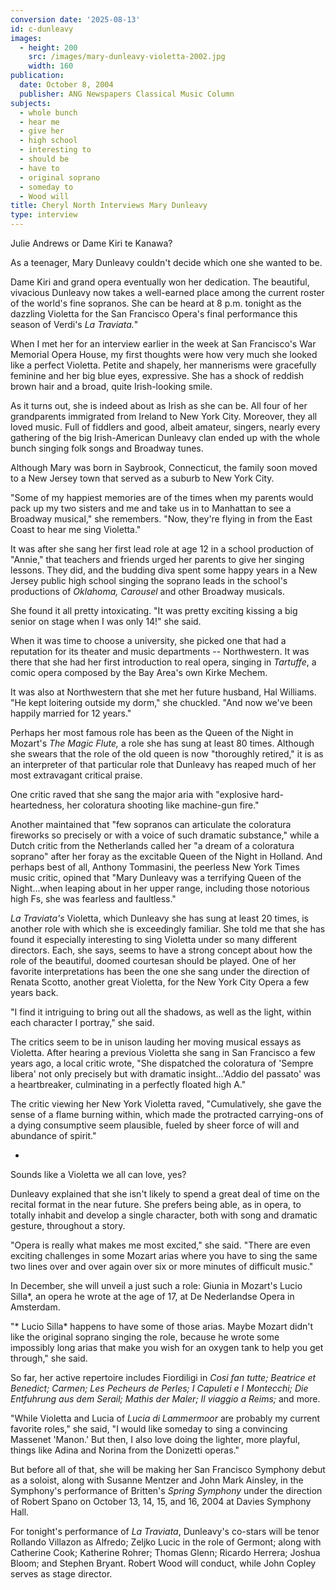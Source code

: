 ```yaml
---
conversion date: '2025-08-13'
id: c-dunleavy
images:
  - height: 200
    src: /images/mary-dunleavy-violetta-2002.jpg
    width: 160
publication:
  date: October 8, 2004
  publisher: ANG Newspapers Classical Music Column
subjects:
  - whole bunch
  - hear me
  - give her
  - high school
  - interesting to
  - should be
  - have to
  - original soprano
  - someday to
  - Wood will
title: Cheryl North Interviews Mary Dunleavy
type: interview
---
```



Julie Andrews or Dame Kiri te Kanawa?

As a teenager, Mary Dunleavy couldn't decide which one she wanted to be.

Dame Kiri and grand opera eventually won her dedication. The beautiful, vivacious Dunleavy now takes a well-earned place among the current roster of the world's fine sopranos. She can be heard at 8 p.m. tonight as the dazzling Violetta for the San Francisco Opera's final performance this season of Verdi's *La Traviata.*"

When I met her for an interview earlier in the week at San Francisco's War Memorial Opera House, my first thoughts were how very much she looked like a perfect Violetta. Petite and shapely, her mannerisms were gracefully feminine and her big blue eyes, expressive. She has a shock of reddish brown hair and a broad, quite Irish-looking smile.

As it turns out, she is indeed about as Irish as she can be. All four of her grandparents immigrated from Ireland to New York City. Moreover, they all loved music. Full of fiddlers and good, albeit amateur, singers, nearly every gathering of the big Irish-American Dunleavy clan ended up with the whole bunch singing folk songs and Broadway tunes.

Although Mary was born in Saybrook, Connecticut, the family soon moved to a New Jersey town that served as a suburb to New York City.

"Some of my happiest memories are of the times when my parents would pack up my two sisters and me and take us in to Manhattan to see a Broadway musical," she remembers. "Now, they're flying in from the East Coast to hear me sing Violetta."

It was after she sang her first lead role at age 12 in a school production of "Annie," that teachers and friends urged her parents to give her singing lessons. They did, and the budding diva spent some happy years in a New Jersey public high school singing the soprano leads in the school's productions of *Oklahoma,* *Carousel* and other Broadway musicals.

She found it all pretty intoxicating. "It was pretty exciting kissing a big senior on stage when I was only 14!" she said.

When it was time to choose a university, she picked one that had a reputation for its theater and music departments -- Northwestern. It was there that she had her first introduction to real opera, singing in *Tartuffe*, a comic opera composed by the Bay Area's own Kirke Mechem.

It was also at Northwestern that she met her future husband, Hal Williams. "He kept loitering outside my dorm," she chuckled. "And now we've been happily married for 12 years."

Perhaps her most famous role has been as the Queen of the Night in Mozart's *The Magic Flute,*
 a role she has sung at least 80 times. Although she swears that the role of the old queen is now "thoroughly retired," it is as an interpreter of that particular role that Dunleavy has reaped much of her most extravagant critical praise.

One critic raved that she sang the major aria with "explosive hard-heartedness, her coloratura shooting like machine-gun fire."

Another maintained that "few sopranos can articulate the coloratura fireworks so precisely or with a voice of such dramatic substance," while a Dutch critic from the Netherlands called her "a dream of a coloratura soprano" after her foray as the excitable Queen of the Night in Holland. And perhaps best of all, Anthony Tommasini, the peerless New York Times music critic, opined that "Mary Dunleavy was a terrifying Queen of the Night...when leaping about in her upper range, including those notorious high Fs, she was fearless and faultless."

*La Traviata's* Violetta, which Dunleavy she has sung at least 20 times, is another role with which she is exceedingly familiar. She told me that she has found it especially interesting to sing Violetta under so many different directors. Each, she says, seems to have a strong concept about how the role of the beautiful, doomed courtesan should be played. One of her favorite interpretations has been the one she sang under the direction of Renata Scotto, another great Violetta, for the New York City Opera a few years back.

"I find it intriguing to bring out all the shadows, as well as the light, within each character I portray," she said.

The critics seem to be in unison lauding her moving musical essays as Violetta. After hearing a previous Violetta she sang in San Francisco a few years ago, a local critic wrote, "She dispatched the coloratura of 'Sempre libera' not only precisely but with dramatic insight...'Addio del passato' was a heartbreaker, culminating in a perfectly floated high A."

The critic viewing her New York Violetta raved, "Cumulatively, she gave the sense of a flame burning within, which made the protracted carrying-ons of a dying consumptive seem plausible, fueled by sheer force of will and abundance of spirit."

*

Sounds like a Violetta we all can love, yes?

Dunleavy explained that she isn't likely to spend a great deal of time on the recital format in the near future. She prefers being able, as in opera, to totally inhabit and develop a single character, both with song and dramatic gesture, throughout a story.

"Opera is really what makes me most excited," she said. "There are even exciting challenges in some Mozart arias where you have to sing the same two lines over and over again over six or more minutes of difficult music."

In December, she will unveil a just such a role: Giunia in Mozart's Lucio Silla*, an opera he wrote at the age of 17, at De Nederlandse Opera in Amsterdam.

"* Lucio Silla* happens to have some of those arias. Maybe Mozart didn't like the original soprano singing the role, because he wrote some impossibly long arias that make you wish for an oxygen tank to help you get through," she said.

So far, her active repertoire includes Fiordiligi in *Cosi fan tutte; Beatrice et Benedict; Carmen; Les Pecheurs de Perles; I Capuleti e I Montecchi; Die Entfuhrung aus dem Serail; Mathis der Maler; Il viaggio a Reims;* and more.

"While Violetta and Lucia of *Lucia di Lammermoor* are probably my current favorite roles," she said, "I would like someday to sing a convincing Massenet 'Manon.' But then, I also love doing the lighter, more playful, things like Adina and Norina from the Donizetti operas."

But before all of that, she will be making her San Francisco Symphony debut as a soloist, along with Susanne Mentzer and John Mark Ainsley, in the Symphony's performance of Britten's *Spring Symphony* under the direction of Robert Spano on October 13, 14, 15, and 16, 2004 at Davies Symphony Hall.

For tonight's performance of *La Traviata*, Dunleavy's co-stars will be tenor Rollando Villazon as Alfredo; Zeljko Lucic in the role of Germont; along with Catherine Cook; Katherine Rohrer; Thomas Glenn; Ricardo Herrera; Joshua Bloom; and Stephen Bryant. Robert Wood will conduct, while John Copley serves as stage director.



